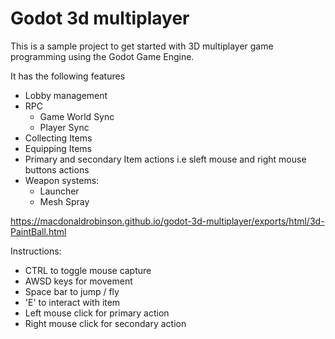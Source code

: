 # Godot 3d multiplayer

This is a sample project to get started with 3D multiplayer game programming using the Godot Game Engine.

It has the following features
  - Lobby management
  - RPC
    - Game World Sync
    - Player Sync 
  - Collecting Items
  - Equipping Items
  - Primary and secondary Item actions i.e sleft mouse and right mouse buttons actions
  - Weapon systems:
    - Launcher
    - Mesh Spray


https://macdonaldrobinson.github.io/godot-3d-multiplayer/exports/html/3d-PaintBall.html

Instructions:
  - CTRL to toggle mouse capture
  - AWSD keys for movement
  - Space bar to jump / fly
  - 'E' to interact with item
  - Left mouse click for primary action
  - Right mouse click  for secondary action
